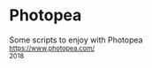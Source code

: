 # Photopea
Some scripts to enjoy with Photopea<br/>
<sub>https://www.photopea.com/</sub>
<br/>
<sub>2018</sub>
